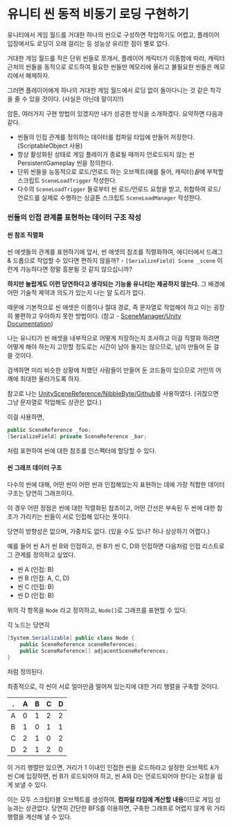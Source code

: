 # 유니티 씬 동적 비동기 로딩 구현하기

유니티에서 게임 월드를 거대한 하나의 씬으로 구성하면 작업하기도 어렵고, 플레이어 입장에서도 로딩이 오래 걸리는 등 성능상 유리한 점이 별로 없다.


거대한 게임 월드를 작은 단위 씬들로 쪼개서, 플레이어 캐릭터가 이동함에 따라, 캐릭터 근처의 씬들을 동적으로 로드하여 필요한 씬들만 메모리에 올리고 불필요한 씬들은 메모리에서 해제하자.

그러면 플레이어에게 하나의 거대한 게임 월드에서 로딩 없이 돌아다니는 것 같은 착각을 줄 수 있을 것이다. (사실은 아닌데 말이지!!)


암튼, 여러가지 구현 방법이 있겠지만 내가 성공한 방식을 소개하겠다.
요약하면 다음과 같다.

- 씬들의 인접 관계를 정의하는 데이터를 컴파일 타임에 만들어 저장한다. (ScriptableObject 사용)
- 항상 활성화된 상태로 게임 플레이가 종료될 때까지 언로드되지 않는 씬 PersistentGameplay 씬을 정의한다.
- 단위 씬들을 능동적으로 로드/언로드 하는 오브젝트(예를 들어, 캐릭터)*들*에 부착할 스크립트 `SceneLoadTrigger` 작성한다.
- 다수의 `SceneLoadTrigger` 들로부터 씬 로드/언로드 요청을 받고, 취합하여 로드/언로드를 실제로 수행하는 싱글톤 스크립트 `SceneLoadManager` 작성한다.

### 씬들의 인접 관계를 표현하는 데이터 구조 작성

#### 씬 참조 직렬화

씬 애셋들의 관계를 표현하기에 앞서, 씬 애셋의 참조를 직렬화하여, 에디터에서 드래그 & 드롭으로 작업할 수 있다면 편하지 않을까? - `[SerializeField] Scene _scene` 이런게 가능하다면 정말 흥분될 것 같지 않으십니까?

**하지만 놀랍게도 이런 당연하다고 생각되는 기능을 유니티는 제공하지 않는다.** 그 배경에 어떤 기술적 제약과 의도가 있는지 나는 알 도리가 없다.

때문에 기본적으로 씬 애셋은 이름이나 절대 경로, 즉 문자열로 작업해야 하고 이는 굉장히 불편하고 우아하지 못한 방법이다. (참고 - [SceneManager/Unity Documentation](https://docs.unity3d.com/ScriptReference/SceneManagement.SceneManager.html))


나는 유니티가 씬 애셋을 내부적으로 어떻게 저장하는지 조사하고 이걸 직렬화 하려면 어떻게 해야 하는지 고민할 정도로는 시간이 남아 돌지는 않으므로, 남이 만들어 둔 걸 쓸 것이다.

검색하면 미리 비슷한 상황에 처했던 사람들이 만들어 둔 코드들이 있으므로 거인의 어깨에 최대한 올라가도록 하자.

참고로 나는 [UnitySceneReference/NibbleByte/Github](https://github.com/NibbleByte/UnitySceneReference)를 사용하였다. (귀찮으면 그냥 문자열로 작업해도 상관은 없다.)

이걸 사용하면,

```csharp
public SceneReference _foo;
[SerializeField] private SceneReference _bar;
```

처럼 표현하여 씬에 대한 참조를 인스펙터에 할당할 수 있다.


#### 씬 그래프 데이터 구조

다수의 씬에 대해, 어떤 씬이 어떤 씬과 인접해있는지 표현하는 데에 가장 적합한 데이터 구조는 당연히 그래프이다.

이 경우 어떤 정점은 씬에 대한 직렬화된 참조이고, 어떤 간선은 부속된 두 씬에 대한 참조가 가리키는 씬들이 서로 인접해 있다는 뜻이다.

당연히 방향성은 없으며, 가중치도 없다. (있을 수도 있나? 허나 상상하기 어렵다.)

예를 들어 씬 A가 씬 B와 인접하고, 씬 B가 씬 C, D와 인접하면 다음처럼 인접 리스트로 그 관계를 정의하고 싶었다.

- 씬 A (인접: B)
- 씬 B (인접: A, C, D)
- 씬 C (인접: B)
- 씬 D (인접: B)

위의 각 항목을 `Node` 라고 정의하고, `Node[]`로 그래프를 표현할 수 있다.

각 노드는 당연히

```csharp
[System.Serializable] public class Node {
	public SceneReference sceneReferences;
	public SceneReference[] adjacentSceneReferences;
}
```

처럼 정의된다.

최종적으로, 각 씬이 서로 얼마만큼 떨어져 있는지에 대한 거리 행렬을 구축할 것이다.

| . | A | B | C | D |
|-|-|-|-|-|
| A | 0 | 1 | 2 | 2 |
| B | 1 | 0 | 1 | 1 |
| C | 2 | 1 | 0 | 2 |
| D | 2 | 1 | 2 | 0 |

이 거리 행렬만 있으면, 거리가 1 이내인 인접한 씬을 로드하라고 설정한 오브젝트 $k$가 씬 C에 입장하면, 씬 B가 로드되어야 하고, 씬 A와 D는 언로드되어야 한다는 요청을 쉽게 보낼 수 있다.

이는 모두 스크립터블 오브젝트를 생성하여, **컴파일 타임에 계산할 내용**이므로 게임 성능과는 상관없다.
당연히 간단한 BFS를 이용하면, 구축한 그래프로 어렵지 않게 위 거리 행렬을 계산해 낼 수 있다.

